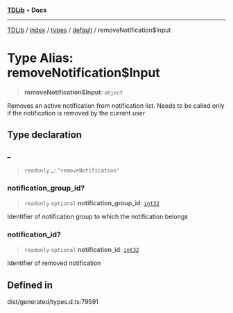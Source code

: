 [**TDLib**](../../../../../../README.md) • **Docs**

***

[TDLib](../../../../../../modules.md) / [index](../../../../../README.md) / [types](../../../README.md) / [default](../README.md) / removeNotification$Input

# Type Alias: removeNotification$Input

> **removeNotification$Input**: `object`

Removes an active notification from notification list. Needs to be called only if the notification is removed by the current user

## Type declaration

### \_

> `readonly` **\_**: `"removeNotification"`

### notification\_group\_id?

> `readonly` `optional` **notification\_group\_id**: [`int32`](int32.md)

Identifier of notification group to which the notification belongs

### notification\_id?

> `readonly` `optional` **notification\_id**: [`int32`](int32.md)

Identifier of removed notification

## Defined in

dist/generated/types.d.ts:79591
